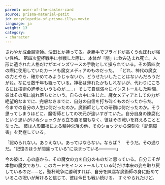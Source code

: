 ```yaml
---
parent: user-of-the-caster-card
source: prisma-material-petit
id: encyclopedia-of-prisma-illya-movie
language: ja
weight: 13
category:
- character
---
```


さわやか成金魔術師。油田とか持ってる。身勝手でプライドが高くうぬぼれが強い性格。
第四次聖杯戦争に参戦した際に、本体が「闇」に飲み込まれ死亡。人形に遺された人格だけがエインズワースの手駒として操られている。その第四次の際に使用していたカードも魔女メディアのものだった。
「どれ、神代の魔女の力とやら、確かめてみようじゃないか。どうせたいしたことはないんだろうだがね。なにせ数千年も経っている。神秘は薄れたかもしれないが、代わりにこちらには技術の進歩というものが……」
そして自信満々にインストールした瞬間、彼はその場に崩れ落ちたという。自らの中に生じた、魔女メディアとしての力が絶望的なまでに、完膚なきまでに、自分の自信を打ち砕くものだったからだ。
今までの自分の人生は何だったのか。魔術師としての研鑽は何だったのか。そう思ってしまうほどに、魔術師としての次元が違いすぎていた。自分自身の陳腐化という思いがけぬショックから立ち直る間もなく、彼はその戦いを終えることとなった。
彼は人形置換による精神欠落の他、そのショックから深刻な「記憶障害」を発症している。

「認められない。ありえない。あってはならない。ならば？　そうだ。その通りだ。"記憶のほうが間違っている"に決まっている――――」

今の彼は、心の底から、その魔女の力を自分のものだと思っている。自分こそが本物の魔女であり、このカードをインストールしている時だけ本来の姿を取り戻しているのだ……と。聖杯戦争に勝利すれば、自分を陳腐な魔術師の身に貶めているこの呪いが解けると信じて、彼は今日も戦い続ける。
すぐやられたけど。
